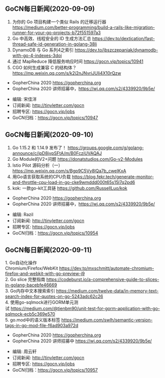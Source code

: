 ## GoCN每日新闻(2020-09-09)

1. 为你的 Go 项目构建一个类似 Rails 的迁移运行器 https://medium.com/better-programming/build-a-rails-like-migration-runner-for-your-go-projects-b72f551597a3
2. Go 中高效、线程安全的 ID 生成方法汇总 https://dev.to/dextication/fast-thread-safe-id-generation-in-golang-38li
3. DynamoDB 与 Go 系列4之索引 https://dev.to/jbszczepaniak/dynamodb-with-go-4-indexes-3doi
4. 通过 MapReduce 降低服务响应时间 https://gocn.vip/topics/10941
5. CGO 如何生成兼容 C 的结构体？ https://mp.weixin.qq.com/s/k2j2nJNvriJUIi4X10rQzw

* GopherChina 2020 https://gopherchina.org
* GopherChina 2020 讲师招募中，https://wj.qq.com/s2/4339920/9b5e/

- 编辑: 宋佳洋
- 订阅新闻: http://tinyletter.com/gocn
- 招聘专区: https://gocn.vip/jobs
- GoCN归档：https://gocn.vip/topics/10947


## GoCN每日新闻(2020-09-10)

1. Go 1.15.2 和 1.14.9 发布了！ https://groups.google.com/g/golang-announce/c/ipD8jvpSFtA/m/B0FcziUVAQAJ
2. Go Module的V2+问题 https://donatstudios.com/Go-v2-Modules
3. Istio Pilot 源码分析（一） https://mp.weixin.qq.com/s/Bgp9C5Vy8lQa7b_cweIKxA
4. 用Go语言获取系统的CPU负载 https://blog.fekr.tech/generate-monitor-and-throttle-cpu-load-in-go-cke9wmddd000t65s15l7q2pd6
5. kok: 一款go-kit工具链   https://github.com/RussellLuo/kok

* GopherChina 2020 https://gopherchina.org
* GopherChina 2020 讲师招募中，https://wj.qq.com/s2/4339920/9b5e/

- 编辑: Razil
- 订阅新闻: http://tinyletter.com/gocn
- 招聘专区: https://gocn.vip/jobs
- GoCN归档：https://gocn.vip/topics/10954

## GoCN每日新闻(2020-09-11)

1. Go自动化操作Chromium/Firefox/WebKit https://dev.to/mxschmitt/automate-chromium-firefox-and-webkit-with-go-preview-j9  
2. Go slice 完整指南 https://codeburst.io/a-comprehensive-guide-to-slices-in-golang-bacebfe46669  
3. Go内存中文本搜索索引 https://medium.com/twelve-data/in-memory-text-search-index-for-quotes-on-go-5243adc62c26  
4. 使用go-sqlmock进行GORM单元测试 https://medium.com/@tienbm90/unit-test-for-gorm-application-with-go-sqlmock-ecb5c369e570  
5. go.mod中的语义版本标签 https://medium.com/swlh/semantic-version-tags-in-go-mod-file-f6ad903a972d  

* GopherChina 2020 https://gopherchina.org  
* GopherChina 2020 讲师招募中 https://wj.qq.com/s2/4339920/9b5e/  

- 编辑: 周云轩  
- 订阅新闻: http://tinyletter.com/gocn  
- 招聘专区: https://gocn.vip/jobs  
- GoCN归档：https://gocn.vip/topics/10957  
